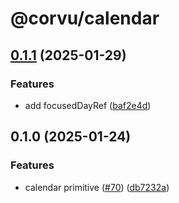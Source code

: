 # @corvu/calendar

## [0.1.1](https://github.com/corvudev/corvu/compare/@corvu/calendar@0.1.0...@corvu/calendar@0.1.1) (2025-01-29)


### Features

* add focusedDayRef ([baf2e4d](https://github.com/corvudev/corvu/commit/baf2e4d043a58996eca9bef65247014ea1580f99))

## 0.1.0 (2025-01-24)


### Features

* calendar primitive ([#70](https://github.com/corvudev/corvu/issues/70)) ([db7232a](https://github.com/corvudev/corvu/commit/db7232ac19975c7a0d185494fdb3c7cdf35bfcdc))
